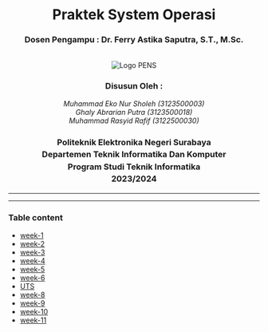 <div align="center">
  <h1 class="text-align: center;font-weight: bold"><h1>Praktek System Operasi</h1>
  <h3 class="text-align: center;">Dosen Pengampu : Dr. Ferry Astika Saputra, S.T., M.Sc.</h3>
</div>
<br />
<div align="center">
  <img src="https://upload.wikimedia.org/wikipedia/id/4/44/Logo_PENS.png" alt="Logo PENS">
  <div align="center">
  <h3 style="text-align: center;">Disusun Oleh :</h3>
 <p style="text-align: center;">
    <em>Muhammad Eko Nur Sholeh (3123500003)</em><br>
    <em>Ghaly Abrarian Putra (3123500018)</em><br>
    <em>Muhammad Rasyid Rafif (3122500030)</em>
  </p>
</div>

<h3 style="text-align: center;line-height: 1.5">Politeknik Elektronika Negeri Surabaya<br>Departemen Teknik Informatika Dan Komputer<br>Program Studi Teknik Informatika<br>2023/2024</h3>
  <hr><hr>
</div>

### Table content

- [week-1](WEEK-1)
- [week-2](WEEK-2)
- [week-3](WEEK-3)
- [week-4](WEEK-4)
- [week-5](WEEK-5)
- [week-6](WEEK-6)
- [UTS](UTS)
- [week-8](WEEK-8)
- [week-9](WEEK-9)
- [week-10](WEEK-10)
- [week-11](WEEk-11)

